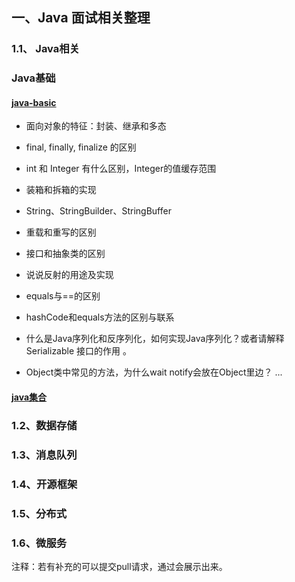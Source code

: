 ## 一、Java 面试相关整理

### 1.1、 Java相关

### Java基础
#### [java-basic](https://github.com/guofeiwu/Java-interview-starter/blob/master/1%E3%80%81Java%E7%9B%B8%E5%85%B3/java-basic.md)

- 面向对象的特征：封装、继承和多态 

- final, finally, finalize 的区别

- int 和 Integer 有什么区别，Integer的值缓存范围 

- 装箱和拆箱的实现

- String、StringBuilder、StringBuffer 

- 重载和重写的区别

- 接口和抽象类的区别

- 说说反射的用途及实现 

- equals与==的区别 

- hashCode和equals方法的区别与联系

- 什么是Java序列化和反序列化，如何实现Java序列化？或者请解释Serializable 接口的作用 。

- Object类中常见的方法，为什么wait  notify会放在Object里边？ 
...
#### [java集合](https://github.com/guofeiwu/Java-interview-starter/blob/master/1%E3%80%81Java%E7%9B%B8%E5%85%B3/collection.md)

### 1.2、数据存储
### 1.3、消息队列
### 1.4、开源框架
### 1.5、分布式
### 1.6、微服务



注释：若有补充的可以提交pull请求，通过会展示出来。
